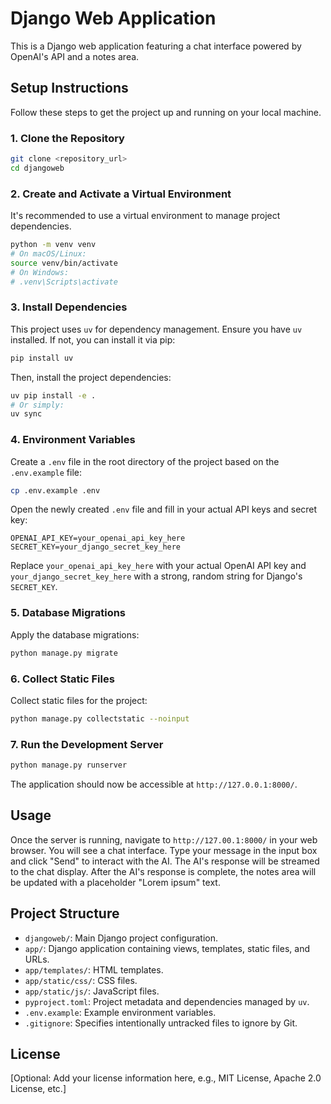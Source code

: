 # Django Web Application

This is a Django web application featuring a chat interface powered by OpenAI's API and a notes area.

## Setup Instructions

Follow these steps to get the project up and running on your local machine.

### 1. Clone the Repository

```bash
git clone <repository_url>
cd djangoweb
```

### 2. Create and Activate a Virtual Environment

It's recommended to use a virtual environment to manage project dependencies.

```bash
python -m venv venv
# On macOS/Linux:
source venv/bin/activate
# On Windows:
# .venv\Scripts\activate
```

### 3. Install Dependencies

This project uses `uv` for dependency management. Ensure you have `uv` installed. If not, you can install it via pip:

```bash
pip install uv
```

Then, install the project dependencies:

```bash
uv pip install -e .
# Or simply:
uv sync
```

### 4. Environment Variables

Create a `.env` file in the root directory of the project based on the `.env.example` file:

```bash
cp .env.example .env
```

Open the newly created `.env` file and fill in your actual API keys and secret key:

```
OPENAI_API_KEY=your_openai_api_key_here
SECRET_KEY=your_django_secret_key_here
```

Replace `your_openai_api_key_here` with your actual OpenAI API key and `your_django_secret_key_here` with a strong, random string for Django's `SECRET_KEY`.

### 5. Database Migrations

Apply the database migrations:

```bash
python manage.py migrate
```

### 6. Collect Static Files

Collect static files for the project:

```bash
python manage.py collectstatic --noinput
```

### 7. Run the Development Server

```bash
python manage.py runserver
```

The application should now be accessible at `http://127.0.0.1:8000/`.

## Usage

Once the server is running, navigate to `http://127.00.1:8000/` in your web browser. You will see a chat interface. Type your message in the input box and click "Send" to interact with the AI. The AI's response will be streamed to the chat display. After the AI's response is complete, the notes area will be updated with a placeholder "Lorem ipsum" text.

## Project Structure

- `djangoweb/`: Main Django project configuration.
- `app/`: Django application containing views, templates, static files, and URLs.
- `app/templates/`: HTML templates.
- `app/static/css/`: CSS files.
- `app/static/js/`: JavaScript files.
- `pyproject.toml`: Project metadata and dependencies managed by `uv`.
- `.env.example`: Example environment variables.
- `.gitignore`: Specifies intentionally untracked files to ignore by Git.

## License

[Optional: Add your license information here, e.g., MIT License, Apache 2.0 License, etc.]
